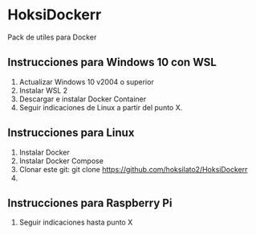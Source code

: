 # HoksiDockerr
 Pack de utiles para Docker


## Instrucciones para Windows 10 con WSL

1. Actualizar Windows 10 v2004 o superior
2. Instalar WSL 2
3. Descargar e instalar Docker Container
4. Seguir indicaciones de Linux a partir del punto X.

## Instrucciones para Linux
1. Instalar Docker
2. Instalar Docker Compose
3. Clonar este git: git clone https://github.com/hoksilato2/HoksiDockerr
4. 

## Instrucciones para Raspberry Pi
1. Seguir indicaciones hasta punto X


